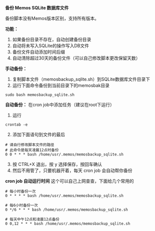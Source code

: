 **备份 Memos SQLite 数据库文件**

备份脚本没有Memos版本区别，支持所有版本。

**功能：**
1. 如果备份目录不存在，自动创建备份目录
2. 自动将未写入SQLite的操作写入DB文件
3. 备份文件自动添加时间后缀
4. 自动清除超过30天的备份文件（可以自己修改脚本更改保留天数）

**手动备份：**
1. 复制脚本文件（memosbackup_sqlite.sh）到SQLite数据库文件目录下
2. 运行下面命令备份到当前目录下的memosbak目录
```
sudo bash memosbackup_sqlite.sh
```

**自动备份：**
在cron job中添加任务（建议在root下运行）
1. 运行
```
crontab -e
```
2. 添加下面语句到文件的最后
```
# 请自行修改脚本文件的路径
# 此命令是每天凌晨12点时备份
0 0 * * * bash /home/usr/.memos/memosbackup_sqlite.sh 
```
3. 按 CTRL+X 退出，按 y 选择保存，按回车确认
4. 然后不用管了，只要机器开着，每天 cron job 会自动帮你备份

**cron job 自动运行时间**
这个可以自己上网查查，下面给几个常用的
```
# 每小时备份一次
0 * * * * bash /home/usr/.memos/memosbackup_sqlite.sh
```
```
# 每6小时备份一次
0 */6 * * * bash /home/usr/.memos/memosbackup_sqlite.sh
```
```
# 每天中午12点和凌晨12点备份
0 0,12 * * * bash /home/usr/.memos/memosbackup_sqlite.sh
```
